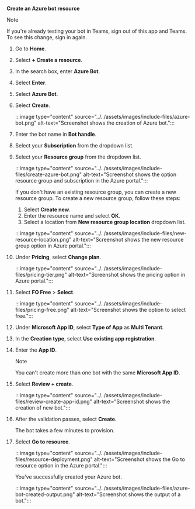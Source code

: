 **Create an Azure bot resource**

> [!NOTE]
> If you're already testing your bot in Teams, sign out of this app and Teams. To see this change, sign in again.

1. Go to **Home**.
1. Select **+ Create a resource**.
1. In the search box, enter **Azure Bot**.
1. Select **Enter**.
1. Select **Azure Bot**.
1. Select **Create**.

    :::image type="content" source="../../assets/images/include-files/azure-bot.png" alt-text="Screenshot shows the creation of Azure bot.":::

1. Enter the bot name in **Bot handle**.
1. Select your **Subscription** from the dropdown list.
1. Select your **Resource group** from the dropdown list.

    :::image type="content" source="../../assets/images/include-files/create-azure-bot.png" alt-text="Screenshot shows the option resource group and subscription in the Azure portal.":::

    If you don't have an existing resource group, you can create a new resource group. To create a new resource group, follow these steps:

    1. Select **Create new**.
    1. Enter the resource name and select **OK**.
    1. Select a location from **New resource group location** dropdown list.

    :::image type="content" source="../../assets/images/include-files/new-resource-location.png" alt-text="Screenshot shows the new resource group option in Azure portal.":::

1. Under **Pricing**, select **Change plan**.

    :::image type="content" source="../../assets/images/include-files/pricing-tier.png" alt-text="Screenshot shows the pricing option in Azure portal.":::

1. Select **FO Free** > **Select**.

    :::image type="content" source="../../assets/images/include-files/pricing-free.png" alt-text="Screenshot shows the option to select free.":::

1. Under **Microsoft App ID**, select **Type of App** as **Multi Tenant**.

1. In the **Creation type**, select **Use existing app registration**.

1. Enter the **App ID**.

   <!-- You can also select **Use existing app registration** and enter existing **App ID**, **App tenant ID**, and **MSI resource ID**. -->

    > [!NOTE]
    > You can't create more than one bot with the same **Microsoft App ID**.

1. Select **Review + create**.

    :::image type="content" source="../../assets/images/include-files/review-create-app-id.png" alt-text="Screenshot shows the creation of new bot.":::

1. After the validation passes, select **Create**.

    The bot takes a few minutes to provision.

1. Select **Go to resource**.

    :::image type="content" source="../../assets/images/include-files/resource-deployment.png" alt-text="Screenshot shows the Go to resource option in the Azure portal.":::

    You've successfully created your Azure bot.

    :::image type="content" source="../../assets/images/include-files/azure-bot-created-output.png" alt-text="Screenshot shows the output of a bot.":::
